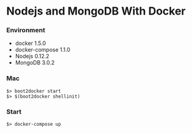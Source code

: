 Nodejs and MongoDB With Docker
==============================

### Environment
* docker 1.5.0
* docker-compose 1.1.0
* Nodejs 0.12.2
* MongoDB 3.0.2

### Mac

`$> boot2docker start`  
`$> $(boot2docker shellinit)` 

### Start

`$> docker-compose up `
